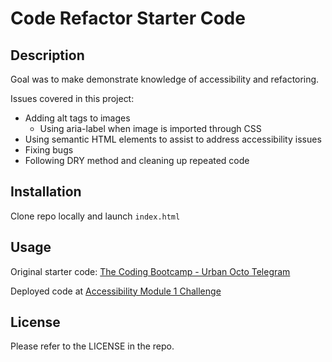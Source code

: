 # Code Refactor Starter Code

## Description

Goal was to make demonstrate knowledge of accessibility and refactoring. 

Issues covered in this project:  
- Adding alt tags to images
    - Using aria-label when image is imported through CSS
- Using semantic HTML elements to assist to address accessibility issues
- Fixing bugs
- Following DRY method and cleaning up repeated code


## Installation

Clone repo locally and launch `index.html`

## Usage

Original starter code: [The Coding Bootcamp - Urban Octo Telegram ](https://github.com/coding-boot-camp/urban-octo-telegram)

Deployed code at [Accessibility Module 1 Challenge](https://savannahvel.github.io/accessibility_module_1_challenge/)

## License

Please refer to the LICENSE in the repo.
